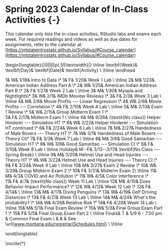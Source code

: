 # Spring 2023 Calendar of In-Class Activities {-}


This calendar only lists the in-class activities, RStudio labs and exams each week. For required readings and videos as well as due dates for assignments, refer to the calendar at:  
[https://mtstateintrostats.github.io/Syllabus/#Course_calendar](https://mtstateintrostats.github.io/Syllabus/#Course_calendar)

\begin{longtable}{|l|l|l|l|p{.55\textwidth}|}
\hline
\textbf{Week}& \textbf{Day}& \textbf{Date}& \textbf{Activity} \\ \hline
\endhead

1& W& 1/18& Intro to Data \\*
1& F& 1/20& Week 1 Lab \\ \hline
2& M& 1/23& American Indian Address Part A \\*
2& W& 1/25& American Indian Address Part B \\* 
2& F& 1/27& Week 2 Lab \\ \hline
3& M& 1/30& Myopia and Nightlights\\*
3& W& 2/1& IMDb Moview Reviews \\*
3& F& 2/3& Week 3 Lab \\ \hline
4& M& 2/6& Movie Profits --- Linear Regression \\*
4& W& 2/8& Movie Profits --- Correlation \\*
4& F& 2/10& Week 4 Lab \\ \hline
5& M& 2/13& Exam 1 Review \\*
5& W& 2/15& Group Midterm Exam 1 \\*	
5& F& 2/17& Midterm Exam 1 \\ \hline
6& M& 9/26& (\textit{No class}) Helper Hinderer --- Simulation HT \\*
6& W& 2/22& Helper Hinderer --- Simulation HT continued \\*	
6& F& 2/24& Week 6 Lab \\ \hline
7& M& 2/27& Handedness of Male Boxers --- Theory HT \\*
7& W& 3/1&  Handedness of Male Boxers --- Theory CI\\*
7& F& 3/3& Week 7 Lab \\ \hline
8& M& 3/6& Good Samaritan --- Simulation HT \\*
8& W& 3/8& Good Samaritan --- Simulation CI \\*	
8& F& 3/10& Week 8 Lab \\ \hline
Holiday& M--F& 3/13--3/17& \textbf{No Class --- Spring Break} \\ \hline
9& M& 3/20& Helmet Use and Head Injuries --- Theory HT \\*
9& W& 3/22& Helmet Use and Head Injuries --- Theory CI \\*	
9& F& 3/24& Week 9 Lab \\ \hline
10& M& 3/27& Exam 2 Review \\*
10& W& 3/29& Group Midterm Exam 2 \\*
10& F& 3/31& Midterm Exam 2\\ \hline
11& M& 4/3& COVID and Air Pollution \\*
11& W& 4/5& Color Interference \\*	
11& F& 4/7& (\textit{No class}) Week 11 Lab \\ \hline
12& M& 4/10& Does Behavior Impact Performance? \\*
12& W& 4/12& Week 12 Lab \\*
12& F& 4/14&  \\ \hline
13& M& 4/17& Diving Penguins  \\*
13& W& 4/19& Golf Driving Distances \\*
13& F& 4/21& Week 13 Lab \\ \hline
14& M& 4/24& What's the probability? \\*
14& W& 4/26& Relative Risk \\*
14& F& 4/28& Week 14 Lab \\ \hline
15& M& 5/1& Final Exam Review \\*
15& W& 5/3& Final Group Exam Part 1 \\*
15& F& 5/5& Final Group Exam Part 2 \\ \hline
Finals& T & 5/9 6 - 7:50 pm & Common Final Exam \\
&  &  & See \url{www.montana.edu/registrar/Schedules.html} \\ \hline

\end{longtable}

\nocite{*}

